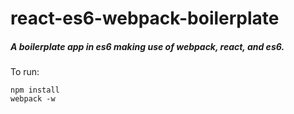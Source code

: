 # react-es6-webpack-boilerplate

##### A boilerplate app in es6 making use of webpack, react, and es6.

To run:

```
npm install
webpack -w
```


